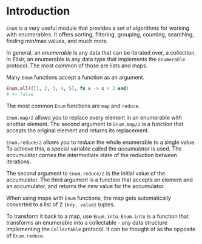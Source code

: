 # Introduction

`Enum` is a very useful module that provides a set of algorithms for working with enumerables. It offers sorting, filtering, grouping, counting, searching, finding min/max values, and much more.

In general, an _enumerable_ is any data that can be iterated over, a collection. In Elixir, an enumerable is any data type that implements the `Enumerable` protocol. The most common of those are lists and maps.

Many `Enum` functions accept a function as an argument.

```elixir
Enum.all?([1, 2, 3, 4, 5], fn x -> x > 3 end)
# => false
```

The most common `Enum` functions are `map` and `reduce`.

`Enum.map/2` allows you to replace every element in an enumerable with another element. The second argument to `Enum.map/2` is a function that accepts the original element and returns its replacement.

`Enum.reduce/2` allows you to _reduce_ the whole enumerable to a single value. To achieve this, a special variable called the _accumulator_ is used. The accumulator carries the intermediate state of the reduction between iterations.

The second argument to `Enum.reduce/2` is the initial value of the accumulator. The third argument is a function that accepts an element and an accumulator, and returns the new value for the accumulator.

When using maps with `Enum` functions, the map gets automatically converted to a list of 2 `{key, value}` tuples.

To transform it back to a map, use `Enum.into`. `Enum.into` is a function that transforms an enumerable into a collectable - any data structure implementing the `Collectable` protocol. It can be thought of as the opposite of `Enum.reduce`.
